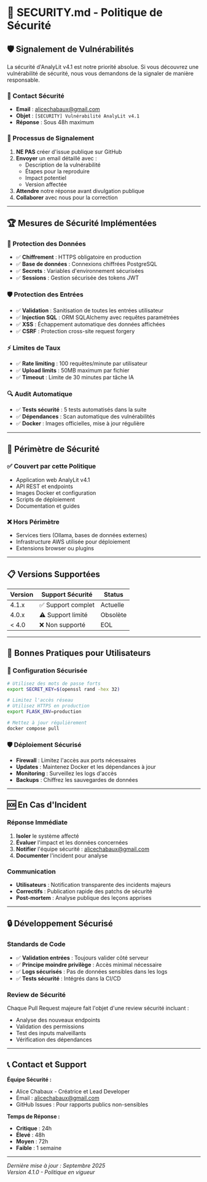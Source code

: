 # 🔐 SECURITY.md - Politique de Sécurité

## 🛡️ **Signalement de Vulnérabilités**

La sécurité d'AnalyLit v4.1 est notre priorité absolue. Si vous découvrez une vulnérabilité de sécurité, nous vous demandons de la signaler de manière responsable.

### **📧 Contact Sécurité**
- **Email** : alicechabaux@gmail.com
- **Objet** : `[SECURITY] Vulnérabilité AnalyLit v4.1`
- **Réponse** : Sous 48h maximum

### **🚨 Processus de Signalement**

1. **NE PAS** créer d'issue publique sur GitHub
2. **Envoyer** un email détaillé avec :
   - Description de la vulnérabilité
   - Étapes pour la reproduire
   - Impact potentiel
   - Version affectée
3. **Attendre** notre réponse avant divulgation publique
4. **Collaborer** avec nous pour la correction

---

## 🏆 **Mesures de Sécurité Implémentées**

### **🔐 Protection des Données**
- ✅ **Chiffrement** : HTTPS obligatoire en production
- ✅ **Base de données** : Connexions chiffrées PostgreSQL
- ✅ **Secrets** : Variables d'environnement sécurisées
- ✅ **Sessions** : Gestion sécurisée des tokens JWT

### **🛡️ Protection des Entrées**
- ✅ **Validation** : Sanitisation de toutes les entrées utilisateur
- ✅ **Injection SQL** : ORM SQLAlchemy avec requêtes paramétrées
- ✅ **XSS** : Échappement automatique des données affichées
- ✅ **CSRF** : Protection cross-site request forgery

### **⚡ Limites de Taux**
- ✅ **Rate limiting** : 100 requêtes/minute par utilisateur
- ✅ **Upload limits** : 50MB maximum par fichier
- ✅ **Timeout** : Limite de 30 minutes par tâche IA

### **🔍 Audit Automatique**
- ✅ **Tests sécurité** : 5 tests automatisés dans la suite
- ✅ **Dépendances** : Scan automatique des vulnérabilités
- ✅ **Docker** : Images officielles, mise à jour régulière

---

## 🎯 **Périmètre de Sécurité**

### **✅ Couvert par cette Politique**
- Application web AnalyLit v4.1
- API REST et endpoints
- Images Docker et configuration
- Scripts de déploiement
- Documentation et guides

### **❌ Hors Périmètre**
- Services tiers (Ollama, bases de données externes)
- Infrastructure AWS utilisée pour déploiement
- Extensions browser ou plugins

---

## 📋 **Versions Supportées**

| Version | Support Sécurité | Status |
|---------|------------------|---------|
| 4.1.x   | ✅ Support complet | Actuelle |
| 4.0.x   | ⚠️ Support limité | Obsolète |
| < 4.0   | ❌ Non supporté | EOL |

---

## 🏅 **Bonnes Pratiques pour Utilisateurs**

### **🔐 Configuration Sécurisée**
```bash
# Utilisez des mots de passe forts
export SECRET_KEY=$(openssl rand -hex 32)

# Limitez l'accès réseau
# Utilisez HTTPS en production
export FLASK_ENV=production

# Mettez à jour régulièrement
docker compose pull
```

### **🛡️ Déploiement Sécurisé**
- **Firewall** : Limitez l'accès aux ports nécessaires
- **Updates** : Maintenez Docker et les dépendances à jour
- **Monitoring** : Surveillez les logs d'accès
- **Backups** : Chiffrez les sauvegardes de données

---

## 🆘 **En Cas d'Incident**

### **Réponse Immédiate**
1. **Isoler** le système affecté
2. **Évaluer** l'impact et les données concernées
3. **Notifier** l'équipe sécurité : alicechabaux@gmail.com
4. **Documenter** l'incident pour analyse

### **Communication**
- **Utilisateurs** : Notification transparente des incidents majeurs
- **Correctifs** : Publication rapide des patchs de sécurité
- **Post-mortem** : Analyse publique des leçons apprises

---

## 🔒 **Développement Sécurisé**

### **Standards de Code**
- ✅ **Validation entrées** : Toujours valider côté serveur
- ✅ **Principe moindre privilège** : Accès minimal nécessaire
- ✅ **Logs sécurisés** : Pas de données sensibles dans les logs
- ✅ **Tests sécurité** : Intégrés dans la CI/CD

### **Review de Sécurité**
Chaque Pull Request majeure fait l'objet d'une review sécurité incluant :
- Analyse des nouveaux endpoints
- Validation des permissions
- Test des inputs malveillants
- Vérification des dépendances

---

## 📞 **Contact et Support**

**Équipe Sécurité :**
- Alice Chabaux - Créatrice et Lead Developer
- Email : alicechabaux@gmail.com
- GitHub Issues : Pour rapports publics non-sensibles

**Temps de Réponse :**
- **Critique** : 24h
- **Élevé** : 48h  
- **Moyen** : 72h
- **Faible** : 1 semaine

---

*Dernière mise à jour : Septembre 2025*  
*Version 4.1.0 - Politique en vigueur*